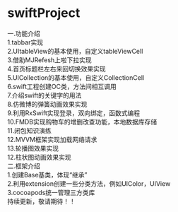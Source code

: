 # swiftProject<br>
一.功能介绍<br>
1.tabbar实现<br>
2.UItableView的基本使用，自定义tableViewCell<br>
3.借助MJRefesh上啦下拉实现<br>
4.首页标题栏左右来回切换效果实现<br>
5.UICollection的基本使用，自定义CollectionCell<br>
6.swift工程创建OC类，方法间相互调用<br>
7.介绍swift的关键字的用法<br>
8.仿微博的弹簧动画效果实现<br>
9.利用RxSwift实现登录，双向绑定，函数式编程<br>
10.FMDB实现购物车的增删改查功能，本地数据库存储<br>
11.闭包知识演练<br>
12.MVVM框架实现加载网络请求<br>
13.轮播图效果实现<br>
12.柱状图动画效果实现<br>
二.框架介绍<br>
1.创建Base基类，体现“继承”<br>
2.利用extension创建一些分类方法，例如UIColor，UIView<br>
3.cocoapods统一管理三方类库<br>
持续更新，敬请期待！！<br>



